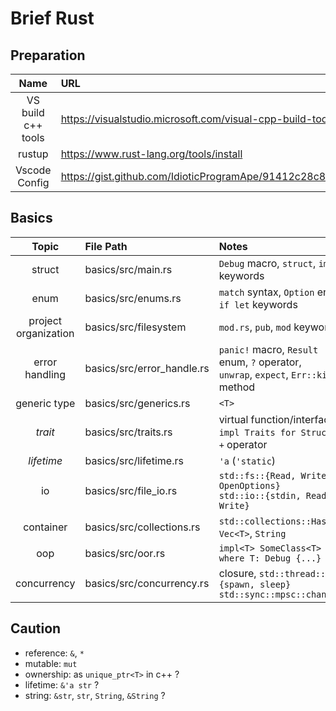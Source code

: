 Brief Rust
==========

Preparation
-----------
| Name               | URL                                                                        |
| :-----------:      | :-----------                                                               |
| VS build c++ tools | https://visualstudio.microsoft.com/visual-cpp-build-tools/                 |
| rustup             | https://www.rust-lang.org/tools/install                                    |
| Vscode Config      | https://gist.github.com/IdioticProgramApe/91412c28c8b333767bb919d07e077335 |

Basics
------

| Topic      | File Path | Notes    |
| :-----------: | :----------- | :--------- |
| struct      | basics/src/main.rs      | `Debug` macro, `struct`, `impl` keywords    |
| enum   | basics/src/enums.rs       | `match` syntax, `Option` enum, `if let` keywords |
| project organization | basics/src/filesystem | `mod.rs`, `pub`, `mod` keywords |
| error handling | basics/src/error_handle.rs | `panic!` macro, `Result` enum, `?` operator, <br> `unwrap`, `expect`, `Err::kind()` method |
| generic type | basics/src/generics.rs | `<T>` |
| *trait* | basics/src/traits.rs | virtual function/interface, `impl Traits for Struct`, <br> `+` operator |
| *lifetime* | basics/src/lifetime.rs | `'a` (`'static`) |
| io | basics/src/file_io.rs | `std::fs::{Read, Write, OpenOptions}` <br> `std::io::{stdin, Read, Write}`  |
| container | basics/src/collections.rs | `std::collections::HashMap`, `Vec<T>`, `String` |
| oop | basics/src/oor.rs | `impl<T> SomeClass<T> where T: Debug {...}` |
| concurrency | basics/src/concurrency.rs | closure, `std::thread::{spawn, sleep}` <br> `std::sync::mpsc::channel` |

Caution
-------
- reference: `&`, `*`
- mutable: `mut`
- ownership: as `unique_ptr<T>` in c++ ?
- lifetime: `&'a str` ?
- string: `&str`, `str`, `String`, `&String` ?